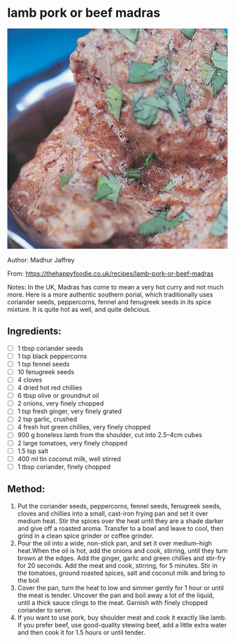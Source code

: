 # lamb pork or beef madras
![](images/lamb-pork-or-beef-madras.jpg)

Author: Madhur Jaffrey

From: https://thehappyfoodie.co.uk/recipes/lamb-pork-or-beef-madras

Notes: In the UK, Madras has come to mean a very hot curry and not much more. Here is a more authentic southern porial, which traditionally uses coriander seeds, peppercorns, fennel and fenugreek seeds in its spice mixture. It is quite hot as well, and quite delicious.

## Ingredients:
- [ ] 1 tbsp  coriander seeds
- [ ] 1 tsp black peppercorns
- [ ] 1 tsp fennel seeds
- [ ] 10 fenugreek seeds
- [ ] 4 cloves
- [ ] 4 dried hot red chillies
- [ ] 6 tbsp olive or groundnut oil
- [ ] 2 onions, very finely chopped
- [ ] 1 tsp fresh ginger, very finely grated
- [ ] 2 tsp garlic, crushed
- [ ] 4 fresh hot green chillies, very finely chopped
- [ ] 900 g boneless lamb from the shoulder, cut into 2.5–4cm cubes
- [ ] 2 large tomatoes, very finely chopped
- [ ] 1.5 tsp salt
- [ ] 400 ml tin coconut milk, well stirred
- [ ] 1 tbsp coriander, finely chopped

## Method:
1. Put the coriander seeds, peppercorns, fennel seeds, fenugreek seeds, cloves and chillies into a small, cast-iron frying pan and set it over medium heat. Stir the spices over the heat until they are a shade darker and give off a roasted aroma. Transfer to a bowl and leave to cool, then grind in a clean spice grinder or coffee grinder.
2. Pour the oil into a wide, non-stick pan, and set it over medium–high heat.When the oil is hot, add the onions and cook, stirring, until they turn brown at the edges. Add the ginger, garlic and green chillies and stir-fry for 20 seconds. Add the meat and cook, stirring, for 5 minutes. Stir in the tomatoes, ground roasted spices, salt and coconut milk and bring to the boil
3. Cover the pan, turn the heat to low and simmer gently for 1 hour or until the meat is tender. Uncover the pan and boil away a lot of the liquid, until a thick sauce clings to the meat. Garnish with finely chopped coriander to serve.
4. If you want to use pork, buy shoulder meat and cook it exactly like lamb. If you prefer beef, use good-quality stewing beef, add a little extra water and then cook it for 1.5 hours or until tender.